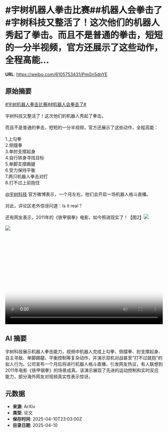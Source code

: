 # #宇树机器人拳击比赛##机器人会拳击了#宇树科技又整活了！这次他们的机器人秀起了拳击。而且不是普通的拳击，短短的一分半视频，官方还展示了这些动作，全程高能...

**URL**: https://weibo.com/6105753431/PmGn5dnYE

## 原始摘要

<a href="https://m.weibo.cn/search?containerid=231522type%3D1%26t%3D10%26q%3D%23%E5%AE%87%E6%A0%91%E6%9C%BA%E5%99%A8%E4%BA%BA%E6%8B%B3%E5%87%BB%E6%AF%94%E8%B5%9B%23&amp;extparam=%23%E5%AE%87%E6%A0%91%E6%9C%BA%E5%99%A8%E4%BA%BA%E6%8B%B3%E5%87%BB%E6%AF%94%E8%B5%9B%23" data-hide=""><span class="surl-text">#宇树机器人拳击比赛#</span></a><a href="https://m.weibo.cn/search?containerid=231522type%3D1%26t%3D10%26q%3D%23%E6%9C%BA%E5%99%A8%E4%BA%BA%E4%BC%9A%E6%8B%B3%E5%87%BB%E4%BA%86%23&amp;extparam=%23%E6%9C%BA%E5%99%A8%E4%BA%BA%E4%BC%9A%E6%8B%B3%E5%87%BB%E4%BA%86%23" data-hide=""><span class="surl-text">#机器人会拳击了#</span></a><br><br>宇树科技又整活了！这次他们的机器人秀起了拳击。<br><br>而且不是普通的拳击，短短的一分半视频，官方还展示了这些动作，全程高能：<br><br>1.上勾拳<br>2.侧摆拳<br>3.单肘支撑起身<br>4.自行转身寻找目标<br>5.单脚支撑踢腿<br>6.受力保持平衡<br>7.两只机器人拳击对打<br>8.打不过上前抱住<br><br><a href="https://weibo.com/n/%E5%AE%87%E6%A0%91%E7%A7%91%E6%8A%80">@宇树科技</a> 官方微博表示，一个月左右，他们会开启一场机器人格斗直播。<br><br>对此，评论区老外惊讶问道：Is it real？<br><br>还有网友表示，2011年的《铁甲钢拳》电影，如今照进现实了！【图2】<img style="" src="https://tvax2.sinaimg.cn/large/006Fd7o3ly1i0c8teagluj31hc0u00v5.jpg" referrerpolicy="no-referrer"><br><br><img style="" src="https://tvax1.sinaimg.cn/large/006Fd7o3ly1i0c8tav58ej30ec0iwabr.jpg" referrerpolicy="no-referrer"><br><br><br clear="both"><div style="clear: both"></div><video controls="controls" poster="https://tvax3.sinaimg.cn/orj480/006Fd7o3ly1i0c8taflclj30xc0istb4.jpg" style="width: 100%"><source src="https://f.video.weibocdn.com/o0/y02pozw7lx08nnfL0h7a010412011XDP0E010.mp4?label=mp4_720p&amp;template=1280x720.25.0&amp;ori=0&amp;ps=1CwnkDw1GXwCQx&amp;Expires=1744329770&amp;ssig=KH9ZqKpLBV&amp;KID=unistore,video"><source src="https://f.video.weibocdn.com/o0/ejK1iYuMlx08nnfKnM7u01041200zcs00E010.mp4?label=mp4_hd&amp;template=852x480.25.0&amp;ori=0&amp;ps=1CwnkDw1GXwCQx&amp;Expires=1744329770&amp;ssig=MVKcQHLI1x&amp;KID=unistore,video"><source src="https://f.video.weibocdn.com/o0/I1BCajInlx08nnfKcAnK01041200mSS90E010.mp4?label=mp4_ld&amp;template=640x360.25.0&amp;ori=0&amp;ps=1CwnkDw1GXwCQx&amp;Expires=1744329770&amp;ssig=W83CO9iiyl&amp;KID=unistore,video"><p>视频无法显示，请前往<a href="https://video.weibo.com/show?fid=1034%3A5154060656115737" target="_blank" rel="noopener noreferrer">微博视频</a>观看。</p></video>

## AI 摘要

宇树科技展示机器人拳击能力，视频中机器人完成上勾拳、侧摆拳、肘支撑起身、自主寻敌、单脚踢腿、平衡控制等复杂动作，并演示双机对战甚至"打不过就抱"的拟人行为。公司宣布一个月后将进行机器人格斗直播，引发网友热议，有人联想到2011年电影《铁甲钢拳》的场景成真。该演示展现了先进的运动控制和实时反应能力，部分海外网友对视频真实性表示惊讶。

## 元数据

- **来源**: ArXiv
- **类型**: 论文
- **保存时间**: 2025-04-10T23:03:00Z
- **目录日期**: 2025-04-10
